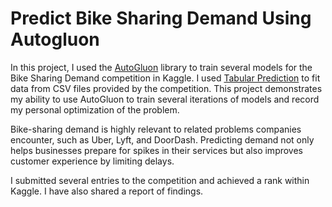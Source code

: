 # Predict Bike Sharing Demand Using Autogluon

In this project, I used the [AutoGluon](https://auto.gluon.ai/stable/index.html) library to train several models for the Bike Sharing Demand competition in Kaggle. I used [Tabular Prediction](https://auto.gluon.ai/stable/tutorials/tabular_prediction/index.html#) to fit data from CSV files provided by the competition. This project demonstrates my ability to use AutoGluon to train several iterations of models and record my personal optimization of the problem.

Bike-sharing demand is highly relevant to related problems companies encounter, such as Uber, Lyft, and DoorDash. Predicting demand not only helps businesses prepare for spikes in their services but also improves customer experience by limiting delays.

I submitted several entries to the competition and achieved a rank within Kaggle. I have also shared a report of findings.
